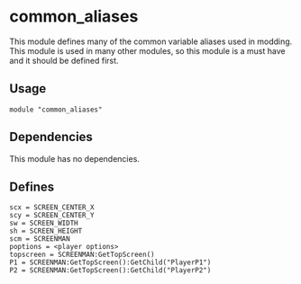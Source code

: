 # common_aliases
This module defines many of the common variable aliases used in modding.
This module is used in many other modules, so this module is a must have and it should be defined first. 

## Usage

    module "common_aliases"
    
## Dependencies
This module has no dependencies.

## Defines

    scx = SCREEN_CENTER_X
    scy = SCREEN_CENTER_Y
    sw = SCREEN_WIDTH
    sh = SCREEN_HEIGHT
    scm = SCREENMAN
    poptions = <player options>
    topscreen = SCREENMAN:GetTopScreen()
    P1 = SCREENMAN:GetTopScreen():GetChild("PlayerP1")
    P2 = SCREENMAN:GetTopScreen():GetChild("PlayerP2")



